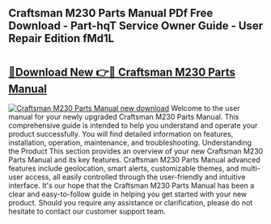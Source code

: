## Craftsman M230 Parts Manual PDf Free Download - Part-hqT Service Owner Guide - User Repair Edition fMd1L

# <h2><a href="http://bc11319.oget.top/?id=Craftsman+M230+Parts+Manual">🔗Download New 👉🔴 Craftsman M230 Parts Manual</a></h2>

[![Craftsman M230 Parts Manual new download](https://i.imgur.com/5g1atiW.png)](http://bc11319.oget.top/?id=Craftsman+M230+Parts+Manual)
Welcome to the user manual for your newly upgraded Craftsman M230 Parts Manual. This comprehensive guide is intended to help you understand and operate your product successfully. You will find detailed information on features, installation, operation, maintenance, and troubleshooting. Understanding the Product This section provides an overview of your new Craftsman M230 Parts Manual and its key features. Craftsman M230 Parts Manual advanced features include geolocation, smart alerts, customizable themes, and multi-user access, all easily controlled through the user-friendly and intuitive interface. It's our hope that the Craftsman M230 Parts Manual has been a clear and easy-to-follow guide in helping you get started with your new product. Should you require any assistance or clarification, please do not hesitate to contact our customer support team.
